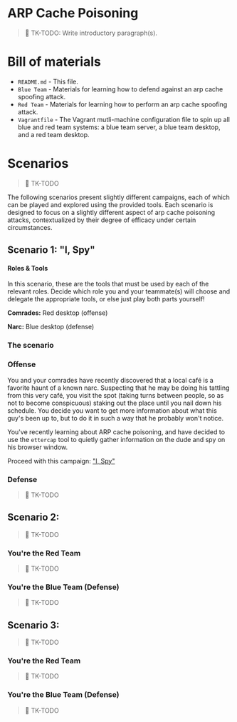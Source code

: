 # ARP Cache Poisoning

> :construction: TK-TODO: Write introductory paragraph(s).

# Bill of materials

* `README.md` - This file.
* `Blue Team` - Materials for learning how to defend against an arp cache spoofing attack.
* `Red Team` - Materials for learning how to perform an arp cache spoofing attack.
* `Vagrantfile` - The Vagrant mutli-machine configuration file to spin up all blue and red team systems: a blue team server, a blue team desktop, and a red team desktop.


# Scenarios

> :construction: TK-TODO

The following scenarios present slightly different campaigns, each of which can be played and explored using the provided tools. Each scenario is designed to focus on a slightly different aspect of arp cache poisoning attacks, contextualized by their degree of efficacy under certain circumstances.

## Scenario 1: "I, Spy"


#### Roles & Tools

In this scenario, these are the tools that must be used by each of the relevant roles. Decide which role you and your teammate(s) will choose and delegate the appropriate tools, or else just play both parts yourself!

**Comrades:** Red desktop (offense)

**Narc:** Blue desktop (defense)

### The scenario

### Offense

You and your comrades have recently discovered that a local café is a favorite haunt of a known narc. Suspecting that he may be doing his tattling from this very café, you visit the spot (taking turns between people, so as not to become conspicuous) staking out the place until you nail down his schedule. You decide you want to get more information about what this guy's been up to, but to do it in such a way that he probably won't notice.

You've recently learning about ARP cache poisoning, and have decided to use the `ettercap` tool to quietly gather information on the dude and spy on his browser window.

Proceed with this campaign: ["I, Spy"](https://github.com/AnarchoTechNYC/meta/tree/master/train-the-trainers/black-hat-bash-back/arp-cache-poisoning/Red%20Team#i-spy)

### Defense

> :construction: TK-TODO

## Scenario 2:

> :construction: TK-TODO

### You're the Red Team

> :construction: TK-TODO

### You're the Blue Team (Defense)

> :construction: TK-TODO

## Scenario 3:

> :construction: TK-TODO

### You're the Red Team

> :construction: TK-TODO

### You're the Blue Team (Defense)

> :construction: TK-TODO
